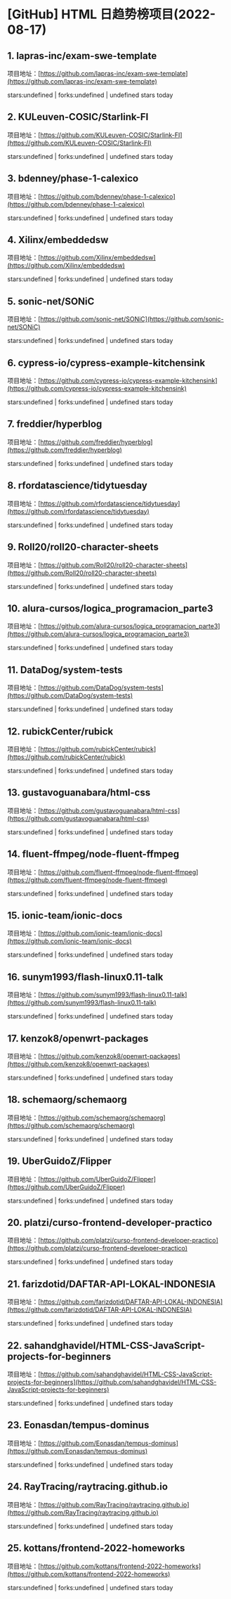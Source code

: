 # [GitHub] HTML 日趋势榜项目(2022-08-17)

## 1. lapras-inc/exam-swe-template 

项目地址：[https://github.com/lapras-inc/exam-swe-template](https://github.com/lapras-inc/exam-swe-template)

stars:undefined | forks:undefined | undefined stars today 



## 2. KULeuven-COSIC/Starlink-FI 

项目地址：[https://github.com/KULeuven-COSIC/Starlink-FI](https://github.com/KULeuven-COSIC/Starlink-FI)

stars:undefined | forks:undefined | undefined stars today 



## 3. bdenney/phase-1-calexico 

项目地址：[https://github.com/bdenney/phase-1-calexico](https://github.com/bdenney/phase-1-calexico)

stars:undefined | forks:undefined | undefined stars today 



## 4. Xilinx/embeddedsw 

项目地址：[https://github.com/Xilinx/embeddedsw](https://github.com/Xilinx/embeddedsw)

stars:undefined | forks:undefined | undefined stars today 



## 5. sonic-net/SONiC 

项目地址：[https://github.com/sonic-net/SONiC](https://github.com/sonic-net/SONiC)

stars:undefined | forks:undefined | undefined stars today 



## 6. cypress-io/cypress-example-kitchensink 

项目地址：[https://github.com/cypress-io/cypress-example-kitchensink](https://github.com/cypress-io/cypress-example-kitchensink)

stars:undefined | forks:undefined | undefined stars today 



## 7. freddier/hyperblog 

项目地址：[https://github.com/freddier/hyperblog](https://github.com/freddier/hyperblog)

stars:undefined | forks:undefined | undefined stars today 



## 8. rfordatascience/tidytuesday 

项目地址：[https://github.com/rfordatascience/tidytuesday](https://github.com/rfordatascience/tidytuesday)

stars:undefined | forks:undefined | undefined stars today 



## 9. Roll20/roll20-character-sheets 

项目地址：[https://github.com/Roll20/roll20-character-sheets](https://github.com/Roll20/roll20-character-sheets)

stars:undefined | forks:undefined | undefined stars today 



## 10. alura-cursos/logica_programacion_parte3 

项目地址：[https://github.com/alura-cursos/logica_programacion_parte3](https://github.com/alura-cursos/logica_programacion_parte3)

stars:undefined | forks:undefined | undefined stars today 



## 11. DataDog/system-tests 

项目地址：[https://github.com/DataDog/system-tests](https://github.com/DataDog/system-tests)

stars:undefined | forks:undefined | undefined stars today 



## 12. rubickCenter/rubick 

项目地址：[https://github.com/rubickCenter/rubick](https://github.com/rubickCenter/rubick)

stars:undefined | forks:undefined | undefined stars today 



## 13. gustavoguanabara/html-css 

项目地址：[https://github.com/gustavoguanabara/html-css](https://github.com/gustavoguanabara/html-css)

stars:undefined | forks:undefined | undefined stars today 



## 14. fluent-ffmpeg/node-fluent-ffmpeg 

项目地址：[https://github.com/fluent-ffmpeg/node-fluent-ffmpeg](https://github.com/fluent-ffmpeg/node-fluent-ffmpeg)

stars:undefined | forks:undefined | undefined stars today 



## 15. ionic-team/ionic-docs 

项目地址：[https://github.com/ionic-team/ionic-docs](https://github.com/ionic-team/ionic-docs)

stars:undefined | forks:undefined | undefined stars today 



## 16. sunym1993/flash-linux0.11-talk 

项目地址：[https://github.com/sunym1993/flash-linux0.11-talk](https://github.com/sunym1993/flash-linux0.11-talk)

stars:undefined | forks:undefined | undefined stars today 



## 17. kenzok8/openwrt-packages 

项目地址：[https://github.com/kenzok8/openwrt-packages](https://github.com/kenzok8/openwrt-packages)

stars:undefined | forks:undefined | undefined stars today 



## 18. schemaorg/schemaorg 

项目地址：[https://github.com/schemaorg/schemaorg](https://github.com/schemaorg/schemaorg)

stars:undefined | forks:undefined | undefined stars today 



## 19. UberGuidoZ/Flipper 

项目地址：[https://github.com/UberGuidoZ/Flipper](https://github.com/UberGuidoZ/Flipper)

stars:undefined | forks:undefined | undefined stars today 



## 20. platzi/curso-frontend-developer-practico 

项目地址：[https://github.com/platzi/curso-frontend-developer-practico](https://github.com/platzi/curso-frontend-developer-practico)

stars:undefined | forks:undefined | undefined stars today 



## 21. farizdotid/DAFTAR-API-LOKAL-INDONESIA 

项目地址：[https://github.com/farizdotid/DAFTAR-API-LOKAL-INDONESIA](https://github.com/farizdotid/DAFTAR-API-LOKAL-INDONESIA)

stars:undefined | forks:undefined | undefined stars today 



## 22. sahandghavidel/HTML-CSS-JavaScript-projects-for-beginners 

项目地址：[https://github.com/sahandghavidel/HTML-CSS-JavaScript-projects-for-beginners](https://github.com/sahandghavidel/HTML-CSS-JavaScript-projects-for-beginners)

stars:undefined | forks:undefined | undefined stars today 



## 23. Eonasdan/tempus-dominus 

项目地址：[https://github.com/Eonasdan/tempus-dominus](https://github.com/Eonasdan/tempus-dominus)

stars:undefined | forks:undefined | undefined stars today 



## 24. RayTracing/raytracing.github.io 

项目地址：[https://github.com/RayTracing/raytracing.github.io](https://github.com/RayTracing/raytracing.github.io)

stars:undefined | forks:undefined | undefined stars today 



## 25. kottans/frontend-2022-homeworks 

项目地址：[https://github.com/kottans/frontend-2022-homeworks](https://github.com/kottans/frontend-2022-homeworks)

stars:undefined | forks:undefined | undefined stars today 



